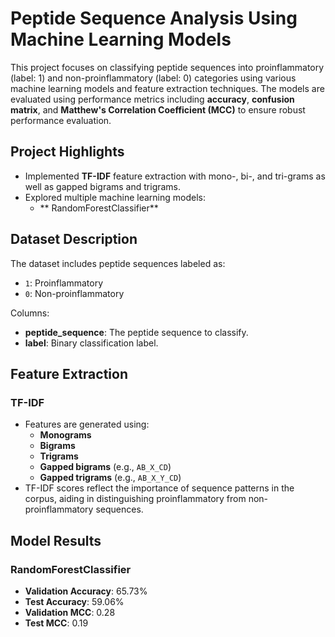 # Peptide Sequence Analysis Using Machine Learning Models

This project focuses on classifying peptide sequences into proinflammatory (label: 1) and non-proinflammatory (label: 0) categories using various machine learning models and feature extraction techniques. The models are evaluated using performance metrics including **accuracy**, **confusion matrix**, and **Matthew's Correlation Coefficient (MCC)** to ensure robust performance evaluation.

## Project Highlights
- Implemented **TF-IDF** feature extraction with mono-, bi-, and tri-grams as well as gapped bigrams and trigrams.
- Explored multiple machine learning models:
  - ** RandomForestClassifier**

## Dataset Description
The dataset includes peptide sequences labeled as:
- `1`: Proinflammatory
- `0`: Non-proinflammatory

Columns:
- **peptide_sequence**: The peptide sequence to classify.
- **label**: Binary classification label.

## Feature Extraction
### TF-IDF
- Features are generated using:
  - **Monograms**
  - **Bigrams**
  - **Trigrams**
  - **Gapped bigrams** (e.g., `AB_X_CD`)
  - **Gapped trigrams** (e.g., `AB_X_Y_CD`)
- TF-IDF scores reflect the importance of sequence patterns in the corpus, aiding in distinguishing proinflammatory from non-proinflammatory sequences.

## Model Results
###  RandomForestClassifier
- **Validation Accuracy**: 65.73%
- **Test Accuracy**: 59.06%
- **Validation MCC**: 0.28
- **Test MCC**: 0.19


